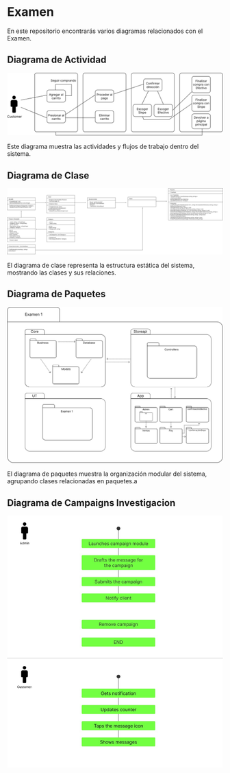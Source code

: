 # Examen

En este repositorio encontrarás varios diagramas relacionados con el Examen.

## Diagrama de Actividad

![Diagrama de Actividad](actividad.png)

Este diagrama muestra las actividades y flujos de trabajo dentro del sistema.

## Diagrama de Clase

![Diagrama de Clase](clase.png)

El diagrama de clase representa la estructura estática del sistema, mostrando las clases y sus relaciones.

## Diagrama de Paquetes

![Diagrama de Paquetes](paquetes.png)

El diagrama de paquetes muestra la organización modular del sistema, agrupando clases relacionadas en paquetes.a


## Diagrama de Campaigns Investigacion

![Diagrama de Paquetes](Investigacion.JPG)

